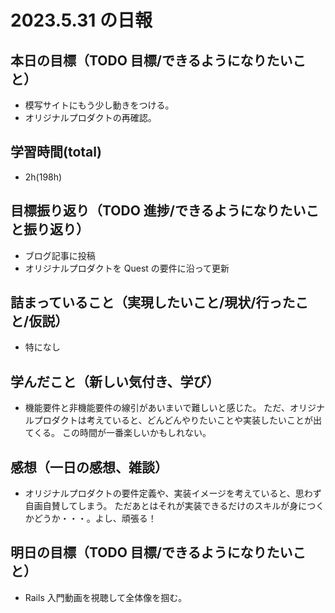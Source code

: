 # 2023.5.31 の日報

## 本日の目標（TODO 目標/できるようになりたいこと）

- 模写サイトにもう少し動きをつける。
- オリジナルプロダクトの再確認。

## 学習時間(total)

- 2h(198h)

## 目標振り返り（TODO 進捗/できるようになりたいこと振り返り）

- ブログ記事に投稿
- オリジナルプロダクトを Quest の要件に沿って更新

## 詰まっていること（実現したいこと/現状/行ったこと/仮説）

- 特になし

## 学んだこと（新しい気付き、学び）

- 機能要件と非機能要件の線引があいまいで難しいと感じた。
  ただ、オリジナルプロダクトは考えていると、どんどんやりたいことや実装したいことが出てくる。
  この時間が一番楽しいかもしれない。

## 感想（一日の感想、雑談）

- オリジナルプロダクトの要件定義や、実装イメージを考えていると、思わず自画自賛してしまう。
  ただあとはそれが実装できるだけのスキルが身につくかどうか・・・。よし、頑張る！

## 明日の目標（TODO 目標/できるようになりたいこと）

- Rails 入門動画を視聴して全体像を掴む。
